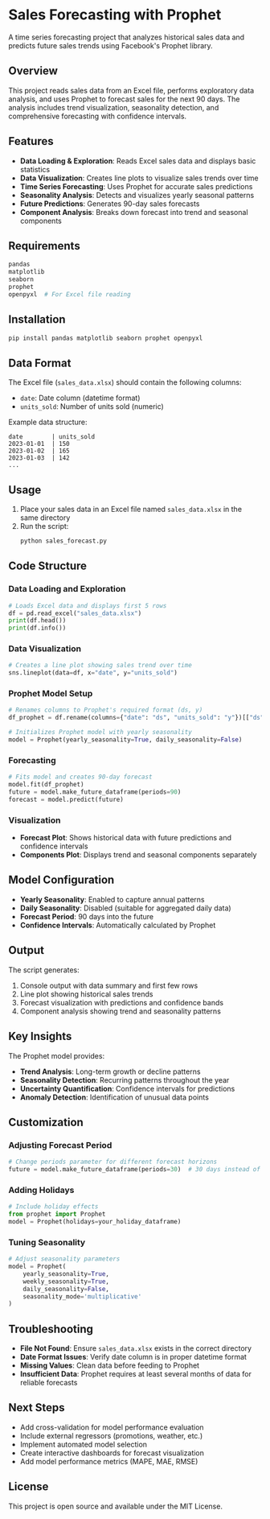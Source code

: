 # Sales Forecasting with Prophet

A time series forecasting project that analyzes historical sales data and predicts future sales trends using Facebook's Prophet library.

## Overview

This project reads sales data from an Excel file, performs exploratory data analysis, and uses Prophet to forecast sales for the next 90 days. The analysis includes trend visualization, seasonality detection, and comprehensive forecasting with confidence intervals.

## Features

- **Data Loading & Exploration**: Reads Excel sales data and displays basic statistics
- **Data Visualization**: Creates line plots to visualize sales trends over time
- **Time Series Forecasting**: Uses Prophet for accurate sales predictions
- **Seasonality Analysis**: Detects and visualizes yearly seasonal patterns
- **Future Predictions**: Generates 90-day sales forecasts
- **Component Analysis**: Breaks down forecast into trend and seasonal components

## Requirements

```python
pandas
matplotlib
seaborn
prophet
openpyxl  # For Excel file reading
```

## Installation

```bash
pip install pandas matplotlib seaborn prophet openpyxl
```

## Data Format

The Excel file (`sales_data.xlsx`) should contain the following columns:
- `date`: Date column (datetime format)
- `units_sold`: Number of units sold (numeric)

Example data structure:
```
date        | units_sold
2023-01-01  | 150
2023-01-02  | 165
2023-01-03  | 142
...
```

## Usage

1. Place your sales data in an Excel file named `sales_data.xlsx` in the same directory
2. Run the script:
   ```bash
   python sales_forecast.py
   ```

## Code Structure

### Data Loading and Exploration
```python
# Loads Excel data and displays first 5 rows
df = pd.read_excel("sales_data.xlsx")
print(df.head())
print(df.info())
```

### Data Visualization
```python
# Creates a line plot showing sales trend over time
sns.lineplot(data=df, x="date", y="units_sold")
```

### Prophet Model Setup
```python
# Renames columns to Prophet's required format (ds, y)
df_prophet = df.rename(columns={"date": "ds", "units_sold": "y"})[["ds", "y"]]

# Initializes Prophet model with yearly seasonality
model = Prophet(yearly_seasonality=True, daily_seasonality=False)
```

### Forecasting
```python
# Fits model and creates 90-day forecast
model.fit(df_prophet)
future = model.make_future_dataframe(periods=90)
forecast = model.predict(future)
```

### Visualization
- **Forecast Plot**: Shows historical data with future predictions and confidence intervals
- **Components Plot**: Displays trend and seasonal components separately

## Model Configuration

- **Yearly Seasonality**: Enabled to capture annual patterns
- **Daily Seasonality**: Disabled (suitable for aggregated daily data)
- **Forecast Period**: 90 days into the future
- **Confidence Intervals**: Automatically calculated by Prophet

## Output

The script generates:
1. Console output with data summary and first few rows
2. Line plot showing historical sales trends
3. Forecast visualization with predictions and confidence bands
4. Component analysis showing trend and seasonality patterns

## Key Insights

The Prophet model provides:
- **Trend Analysis**: Long-term growth or decline patterns
- **Seasonality Detection**: Recurring patterns throughout the year
- **Uncertainty Quantification**: Confidence intervals for predictions
- **Anomaly Detection**: Identification of unusual data points

## Customization

### Adjusting Forecast Period
```python
# Change periods parameter for different forecast horizons
future = model.make_future_dataframe(periods=30)  # 30 days instead of 90
```

### Adding Holidays
```python
# Include holiday effects
from prophet import Prophet
model = Prophet(holidays=your_holiday_dataframe)
```

### Tuning Seasonality
```python
# Adjust seasonality parameters
model = Prophet(
    yearly_seasonality=True,
    weekly_seasonality=True,
    daily_seasonality=False,
    seasonality_mode='multiplicative'
)
```

## Troubleshooting

- **File Not Found**: Ensure `sales_data.xlsx` exists in the correct directory
- **Date Format Issues**: Verify date column is in proper datetime format
- **Missing Values**: Clean data before feeding to Prophet
- **Insufficient Data**: Prophet requires at least several months of data for reliable forecasts

## Next Steps

- Add cross-validation for model performance evaluation
- Include external regressors (promotions, weather, etc.)
- Implement automated model selection
- Create interactive dashboards for forecast visualization
- Add model performance metrics (MAPE, MAE, RMSE)

## License

This project is open source and available under the MIT License.
